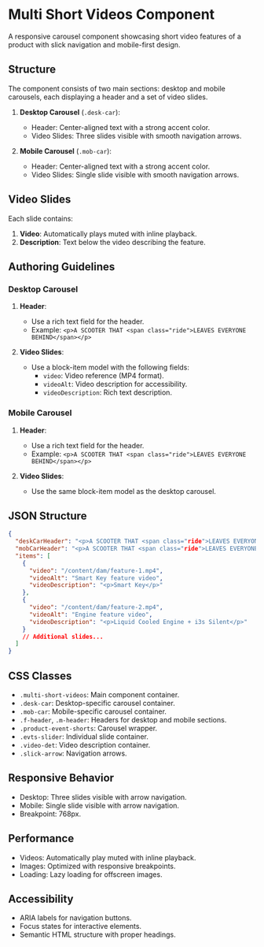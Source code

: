 
# Multi Short Videos Component

A responsive carousel component showcasing short video features of a product with slick navigation and mobile-first design.

## Structure

The component consists of two main sections: desktop and mobile carousels, each displaying a header and a set of video slides.

1. **Desktop Carousel** (`.desk-car`):
   - Header: Center-aligned text with a strong accent color.
   - Video Slides: Three slides visible with smooth navigation arrows.

2. **Mobile Carousel** (`.mob-car`):
   - Header: Center-aligned text with a strong accent color.
   - Video Slides: Single slide visible with smooth navigation arrows.

## Video Slides

Each slide contains:
1. **Video**: Automatically plays muted with inline playback.
2. **Description**: Text below the video describing the feature.

## Authoring Guidelines

### Desktop Carousel

1. **Header**:
   - Use a rich text field for the header.
   - Example: `<p>A SCOOTER THAT <span class="ride">LEAVES EVERYONE BEHIND</span></p>`

2. **Video Slides**:
   - Use a block-item model with the following fields:
     - `video`: Video reference (MP4 format).
     - `videoAlt`: Video description for accessibility.
     - `videoDescription`: Rich text description.

### Mobile Carousel

1. **Header**:
   - Use a rich text field for the header.
   - Example: `<p>A SCOOTER THAT <span class="ride">LEAVES EVERYONE BEHIND</span></p>`

2. **Video Slides**:
   - Use the same block-item model as the desktop carousel.

## JSON Structure

```json
{
  "deskCarHeader": "<p>A SCOOTER THAT <span class="ride">LEAVES EVERYONE BEHIND</span></p>",
  "mobCarHeader": "<p>A SCOOTER THAT <span class="ride">LEAVES EVERYONE BEHIND</span></p>",
  "items": [
    {
      "video": "/content/dam/feature-1.mp4",
      "videoAlt": "Smart Key feature video",
      "videoDescription": "<p>Smart Key</p>"
    },
    {
      "video": "/content/dam/feature-2.mp4",
      "videoAlt": "Engine feature video",
      "videoDescription": "<p>Liquid Cooled Engine + i3s Silent</p>"
    }
    // Additional slides...
  ]
}
```

## CSS Classes

- `.multi-short-videos`: Main component container.
- `.desk-car`: Desktop-specific carousel container.
- `.mob-car`: Mobile-specific carousel container.
- `.f-header`, `.m-header`: Headers for desktop and mobile sections.
- `.product-event-shorts`: Carousel wrapper.
- `.evts-slider`: Individual slide container.
- `.video-det`: Video description container.
- `.slick-arrow`: Navigation arrows.

## Responsive Behavior

- Desktop: Three slides visible with arrow navigation.
- Mobile: Single slide visible with arrow navigation.
- Breakpoint: 768px.

## Performance

- Videos: Automatically play muted with inline playback.
- Images: Optimized with responsive breakpoints.
- Loading: Lazy loading for offscreen images.

## Accessibility

- ARIA labels for navigation buttons.
- Focus states for interactive elements.
- Semantic HTML structure with proper headings.
